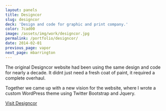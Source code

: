 ```yaml
---
layout: panels
title: Designcor
slug: designcor
deck: 'Design and code for graphic and print company.'
color: 7cad00
image: /assets/img/work/designcor.jpg
permalink: /portfolio/designcor/
date: 2014-02-01
previous_page: vapor
next_page: mbarrington
---
```


The original Designcor website had been using the same design and code for nearly a decade. It didnt just need a fresh coat of paint, it required a complete overhaul.

Together we came up with a new vision for the website, where I wrote a custom WordPress theme using Twitter Bootstrap and Jquery.

<a class="btn btn-default" href="http://designcor.com">Visit Designcor</a>
